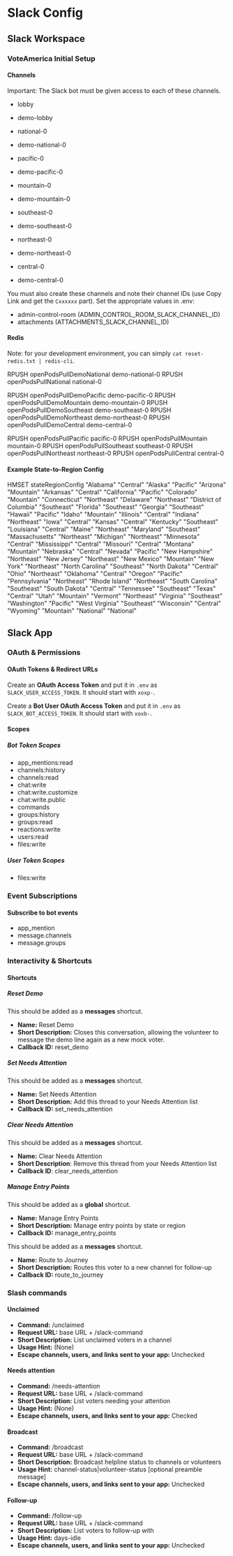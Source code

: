 # Slack Config

## Slack Workspace

### VoteAmerica Initial Setup

#### Channels

Important: The Slack bot must be given access to each of these channels.

- lobby
- demo-lobby

- national-0
- demo-national-0

- pacific-0
- demo-pacific-0
- mountain-0
- demo-mountain-0
- southeast-0
- demo-southeast-0
- northeast-0
- demo-northeast-0
- central-0
- demo-central-0

You must also create these channels and note their channel IDs (use Copy Link and get the `Cxxxxxx` part). Set the appropriate values in .env:

- admin-control-room (ADMIN_CONTROL_ROOM_SLACK_CHANNEL_ID)
- attachments (ATTACHMENTS_SLACK_CHANNEL_ID)

#### Redis

Note: for your development environment, you can simply `cat reset-redis.txt | redis-cli`.

RPUSH openPodsPullDemoNational demo-national-0
RPUSH openPodsPullNational national-0

RPUSH openPodsPullDemoPacific demo-pacific-0
RPUSH openPodsPullDemoMountain demo-mountain-0
RPUSH openPodsPullDemoSoutheast demo-southeast-0
RPUSH openPodsPullDemoNortheast demo-northeast-0
RPUSH openPodsPullDemoCentral demo-central-0

RPUSH openPodsPullPacific pacific-0
RPUSH openPodsPullMountain mountain-0
RPUSH openPodsPullSoutheast southeast-0
RPUSH openPodsPullNortheast northeast-0
RPUSH openPodsPullCentral central-0

#### Example State-to-Region Config

HMSET stateRegionConfig "Alabama" "Central" "Alaska" "Pacific" "Arizona" "Mountain" "Arkansas" "Central" "California" "Pacific" "Colorado" "Mountain" "Connecticut" "Northeast" "Delaware" "Northeast" "District of Columbia" "Southeast" "Florida" "Southeast" "Georgia" "Southeast" "Hawaii" "Pacific" "Idaho" "Mountain" "Illinois" "Central" "Indiana" "Northeast" "Iowa" "Central" "Kansas" "Central" "Kentucky" "Southeast" "Louisiana" "Central" "Maine" "Northeast" "Maryland" "Southeast" "Massachusetts" "Northeast" "Michigan" "Northeast" "Minnesota" "Central" "Mississippi" "Central" "Missouri" "Central" "Montana" "Mountain" "Nebraska" "Central" "Nevada" "Pacific" "New Hampshire" "Northeast" "New Jersey" "Northeast" "New Mexico" "Mountain" "New York" "Northeast" "North Carolina" "Southeast" "North Dakota" "Central" "Ohio" "Northeast" "Oklahoma" "Central" "Oregon" "Pacific" "Pennsylvania" "Northeast" "Rhode Island" "Northeast" "South Carolina" "Southeast" "South Dakota" "Central" "Tennessee" "Southeast" "Texas" "Central" "Utah" "Mountain" "Vermont" "Northeast" "Virginia" "Southeast" "Washington" "Pacific" "West Virginia" "Southeast" "Wisconsin" "Central" "Wyoming" "Mountain" "National" "National"

## Slack App

### OAuth & Permissions

#### OAuth Tokens & Redirect URLs

Create an **OAuth Access Token** and put it in `.env` as `SLACK_USER_ACCESS_TOKEN`. It should start with `xoxp-`.

Create a **Bot User OAuth Access Token** and put it in `.env` as `SLACK_BOT_ACCESS_TOKEN`. It should start with `xoxb-`.

#### Scopes

##### Bot Token Scopes

- app_mentions:read
- channels:history
- channels:read
- chat:write
- chat:write.customize
- chat:write.public
- commands
- groups:history
- groups:read
- reactions:write
- users:read
- files:write

##### User Token Scopes

- files:write

### Event Subscriptions

#### Subscribe to bot events

- app_mention
- message.channels
- message.groups

### Interactivity & Shortcuts

#### Shortcuts

##### Reset Demo

This should be added as a **messages** shortcut.

- **Name:** Reset Demo
- **Short Description:** Closes this conversation, allowing the volunteer to message the demo line again as a new mock voter.
- **Callback ID:** reset_demo

##### Set Needs Attention

This should be added as a **messages** shortcut.

- **Name:** Set Needs Attention
- **Short Description:** Add this thread to your Needs Attention list
- **Callback ID:** set_needs_attention

##### Clear Needs Attention

This should be added as a **messages** shortcut.

- **Name:** Clear Needs Attention
- **Short Description**: Remove this thread from your Needs Attention list
- **Callback ID**: clear_needs_attention

##### Manage Entry Points

This should be added as a **global** shortcut.

- **Name:** Manage Entry Points
- **Short Description:** Manage entry points by state or region
- **Callback ID:** manage_entry_points

This should be added as a **messages** shortcut.

- **Name:** Route to Journey
- **Short Description:** Routes this voter to a new channel for follow-up
- **Callback ID:** route_to_journey

### Slash commands

#### Unclaimed

- **Command:** /unclaimed
- **Request URL:** base URL + /slack-command
- **Short Description:** List unclaimed voters in a channel
- **Usage Hint:** (None)
- **Escape channels, users, and links sent to your app:** Unchecked

#### Needs attention

- **Command:** /needs-attention
- **Request URL:** base URL + /slack-command
- **Short Description:** List voters needing your attention
- **Usage Hint:** (None)
- **Escape channels, users, and links sent to your app:** Checked

#### Broadcast

- **Command:** /broadcast
- **Request URL:** base URL + /slack-command
- **Short Description:** Broadcast helpline status to channels or volunteers
- **Usage Hint:** channel-status|volunteer-status [optional preamble message]
- **Escape channels, users, and links sent to your app:** Unchecked

#### Follow-up

- **Command:** /follow-up
- **Request URL:** base URL + /slack-command
- **Short Description:** List voters to follow-up with
- **Usage Hint:** days-idle
- **Escape channels, users, and links sent to your app:** Unchecked
